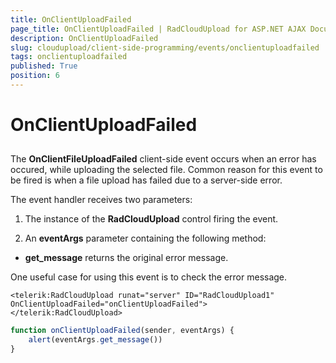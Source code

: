 ```yaml
---
title: OnClientUploadFailed
page_title: OnClientUploadFailed | RadCloudUpload for ASP.NET AJAX Documentation
description: OnClientUploadFailed
slug: cloudupload/client-side-programming/events/onclientuploadfailed
tags: onclientuploadfailed
published: True
position: 6
---
```


# OnClientUploadFailed



## 

The **OnClientFileUploadFailed** client-side event occurs when an error has occured, while uploading the selected file. Common reason for this event to be fired is when a file upload has failed due to a server-side error.

The event handler receives two parameters:

1. The instance of the **RadCloudUpload** control firing the event.

2. An **eventArgs** parameter containing the following method:

* **get_message** returns the original error message.

One useful case for using this event is to check the error message.

````ASPNET
<telerik:RadCloudUpload runat="server" ID="RadCloudUpload1" OnClientUploadFailed="onClientUploadFailed">
</telerik:RadCloudUpload>
````



````JavaScript
function onClientUploadFailed(sender, eventArgs) {
	alert(eventArgs.get_message())
}
````


